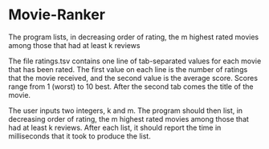 # Movie-Ranker
The program lists, in decreasing order of rating, the m highest rated movies among those that had at least k reviews

The file ratings.tsv contains one line of tab-separated values for each movie that has been rated. The first value on each line is the number of ratings that the movie received, and the second value is the average score. Scores range from 1 (worst) to 10 best. After the second tab comes the title of the movie.

The user inputs two integers, k and m. The program should then list, in decreasing order of rating, the m highest rated movies among those that had at least k reviews. After each list, it should report the time in milliseconds that it took to produce the list.
